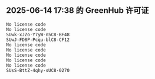 ## 2025-06-14 17:38 的 GreenHub 许可证
```
No license code
No license code
SUwk-xJZo-Y7yW-n5C8-BF48
SUwJ-FD8P-Pcqu-blC8-CF12
No license code
No license code
No license code
No license code
No license code
SUsS-BttZ-4qhy-sUC8-0270
```
